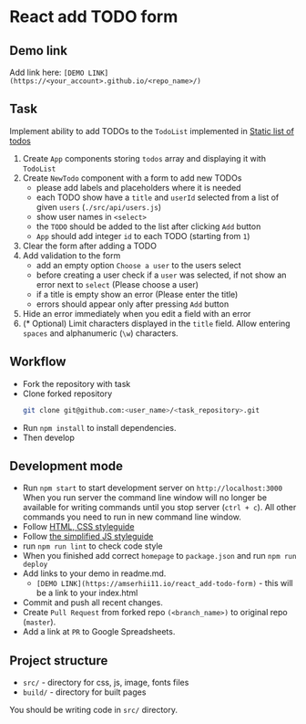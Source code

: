 # React add TODO form

## Demo link

Add link here: `[DEMO LINK](https://<your_account>.github.io/<repo_name>/)`

## Task

Implement ability to add TODOs to the `TodoList` implemented in [Static list of todos](https://github.com/mate-academy/react_static-list-of-todos)

1. Create `App` components storing `todos` array and displaying it with `TodoList`
2. Create `NewTodo` component with a form to add new TODOs
   - please add labels and placeholders where it is needed
   - each TODO show have a `title` and `userId` selected from a list of given `users` (`./src/api/users.js`)
   - show user names in `<select>`
   - the `TODO` should be added to the list after clicking `Add` button
   - `App` should add integer `id` to each TODO (starting from `1`)
3. Clear the form after adding a TODO
4. Add validation to the form
   - add an empty option `Choose a user` to the users select
   - before creating a user check if a `user` was selected, if not show an error next to `select` (Please choose a user)
   - if a title is empty show an error (Please enter the title)
   - errors should appear only after pressing `Add` button
5. Hide an error immediately when you edit a field with an error
6. (\* Optional) Limit characters displayed in the `title` field.
   Allow entering `spaces` and alphanumeric (`\w`) characters.

## Workflow

- Fork the repository with task
- Clone forked repository
  ```bash
  git clone git@github.com:<user_name>/<task_repository>.git
  ```
- Run `npm install` to install dependencies.
- Then develop

## Development mode

- Run `npm start` to start development server on `http://localhost:3000`
  When you run server the command line window will no longer be available for
  writing commands until you stop server (`ctrl + c`). All other commands you
  need to run in new command line window.
- Follow [HTML, CSS styleguide](https://mate-academy.github.io/style-guides/htmlcss.html)
- Follow [the simplified JS styleguide](https://mate-academy.github.io/style-guides/javascript-standard-modified)
- run `npm run lint` to check code style
- When you finished add correct `homepage` to `package.json` and run `npm run deploy`
- Add links to your demo in readme.md.
  - `[DEMO LINK](https://amserhii11.io/react_add-todo-form)` - this will be a
    link to your index.html
- Commit and push all recent changes.
- Create `Pull Request` from forked repo `(<branch_name>)` to original repo
  (`master`).
- Add a link at `PR` to Google Spreadsheets.

## Project structure

- `src/` - directory for css, js, image, fonts files
- `build/` - directory for built pages

You should be writing code in `src/` directory.
